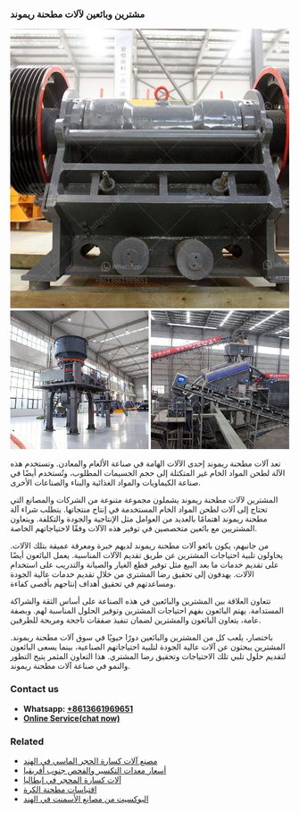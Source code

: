 <h3>مشترين وبائعين لآلات مطحنة ريموند</h3><img src='1701853406.jpg' alt=''><p>تعد آلات مطحنة ريموند إحدى الآلات الهامة في صناعة الألغام والمعادن. وتستخدم هذه الآلة لطحن المواد الخام غير المتكتلة إلى حجم الجسيمات المطلوب، وتُستخدم أيضًا في صناعة الكيماويات والمواد الغذائية والبناء والصناعات الأخرى.</p><p>المشترين لآلات مطحنة ريموند يشملون مجموعة متنوعة من الشركات والمصانع التي تحتاج إلى آلات لطحن المواد الخام المستخدمة في إنتاج منتجاتها. يتطلب شراء آلة مطحنة ريموند اهتمامًا بالعديد من العوامل مثل الإنتاجية والجودة والتكلفة. ويتعاون المشتريين مع بائعين متخصصين في توفير هذه الآلات وفقًا لاحتياجاتهم الخاصة.</p><p>من جانبهم، يكون بائعو آلات مطحنة ريموند لديهم خبرة ومعرفة عميقة بتلك الآلات. يحاولون تلبية احتياجات المشترين عن طريق تقديم الآلات المناسبة. يعمل البائعون أيضًا على تقديم خدمات ما بعد البيع مثل توفير قطع الغيار والصيانة والتدريب على استخدام الآلات. يهدفون إلى تحقيق رضا المشتري من خلال تقديم خدمات عالية الجودة ومساعدتهم في تحقيق أهداف إنتاجهم بأقصى كفاءة.</p><p>تتعاون العلاقة بين المشترين والبائعين في هذه الصناعة على أساس الثقة والشراكة المستدامة. يهتم البائعون بفهم احتياجات المشترين وتوفير الحلول المناسبة لهم. وبصفة عامة، يتعاون البائعون والمشترين لضمان تنفيذ صفقات ناجحة ومربحة للطرفين.</p><p>باختصار، يلعب كل من المشترين والبائعين دورًا حيويًا في سوق آلات مطحنة ريموند. المشترين يبحثون عن آلات عالية الجودة لتلبية احتياجاتهم الصناعية، بينما يسعى البائعون لتقديم حلول تلبي تلك الاحتياجات وتحقيق رضا المشتري. هذا التعاون المثمر يتيح التطور والنمو في صناعة آلات مطحنة ريموند.</p><h3>Contact us</h3><ul><li><strong>Whatsapp:&nbsp;<a href="https://wa.me/8613661969651">+8613661969651</a></strong></li><li><a href="https://swt.shibang-china.com/?git&amp;zhl&amp;مشترين وبائعين لآلات مطحنة ريموند"><strong>Online Service(chat now)</strong></a></li></ul><h3>Related</h3><ul><li><a href='مصنع آلات كسارة الحجر الماسي في الهند.md'>مصنع آلات كسارة الحجر الماسي في الهند</a></li><li><a href='أسعار معدات التكسير والفحص جنوب أفريقيا.md'>أسعار معدات التكسير والفحص جنوب أفريقيا</a></li><li><a href='آلات كسارة المحجر في إيطاليا.md'>آلات كسارة المحجر في إيطاليا</a></li><li><a href='اقتباسات مطحنة الكرة.md'>اقتباسات مطحنة الكرة</a></li><li><a href='البوكسيت من مصانع الأسمنت في الهند.md'>البوكسيت من مصانع الأسمنت في الهند</a></li></ul>